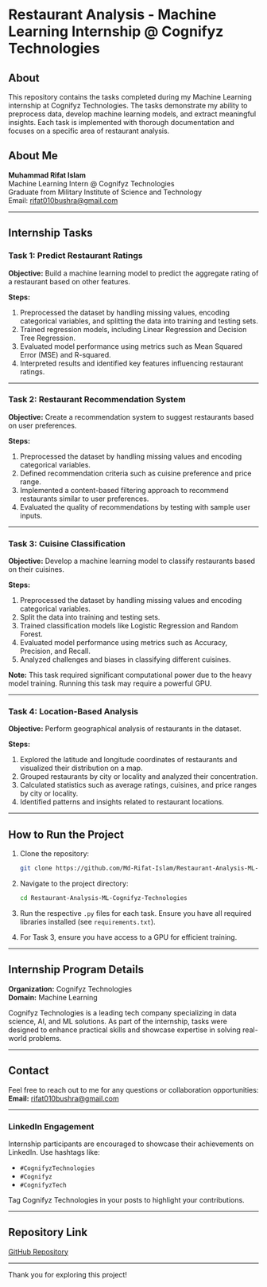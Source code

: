 # Restaurant Analysis - Machine Learning Internship @ Cognifyz Technologies

## About

This repository contains the tasks completed during my Machine Learning internship at Cognifyz Technologies. The tasks demonstrate my ability to preprocess data, develop machine learning models, and extract meaningful insights. Each task is implemented with thorough documentation and focuses on a specific area of restaurant analysis.

## About Me

**Muhammad Rifat Islam**  
Machine Learning Intern @ Cognifyz Technologies  
Graduate from Military Institute of Science and Technology  
Email: [rifat010bushra@gmail.com](mailto:rifat010bushra@gmail.com)

---

## Internship Tasks

### Task 1: Predict Restaurant Ratings

**Objective:** Build a machine learning model to predict the aggregate rating of a restaurant based on other features.

**Steps:**

1. Preprocessed the dataset by handling missing values, encoding categorical variables, and splitting the data into training and testing sets.
2. Trained regression models, including Linear Regression and Decision Tree Regression.
3. Evaluated model performance using metrics such as Mean Squared Error (MSE) and R-squared.
4. Interpreted results and identified key features influencing restaurant ratings.

---

### Task 2: Restaurant Recommendation System

**Objective:** Create a recommendation system to suggest restaurants based on user preferences.

**Steps:**

1. Preprocessed the dataset by handling missing values and encoding categorical variables.
2. Defined recommendation criteria such as cuisine preference and price range.
3. Implemented a content-based filtering approach to recommend restaurants similar to user preferences.
4. Evaluated the quality of recommendations by testing with sample user inputs.

---

### Task 3: Cuisine Classification

**Objective:** Develop a machine learning model to classify restaurants based on their cuisines.

**Steps:**

1. Preprocessed the dataset by handling missing values and encoding categorical variables.
2. Split the data into training and testing sets.
3. Trained classification models like Logistic Regression and Random Forest.
4. Evaluated model performance using metrics such as Accuracy, Precision, and Recall.
5. Analyzed challenges and biases in classifying different cuisines.

**Note:** This task required significant computational power due to the heavy model training. Running this task may require a powerful GPU.

---

### Task 4: Location-Based Analysis

**Objective:** Perform geographical analysis of restaurants in the dataset.

**Steps:**

1. Explored the latitude and longitude coordinates of restaurants and visualized their distribution on a map.
2. Grouped restaurants by city or locality and analyzed their concentration.
3. Calculated statistics such as average ratings, cuisines, and price ranges by city or locality.
4. Identified patterns and insights related to restaurant locations.

---

## How to Run the Project

1. Clone the repository:  

   ```bash
   git clone https://github.com/Md-Rifat-Islam/Restaurant-Analysis-ML-Cognifyz-Technologies.git
   ```

2. Navigate to the project directory:

   ```bash
   cd Restaurant-Analysis-ML-Cognifyz-Technologies
   ```

3. Run the respective `.py` files for each task. Ensure you have all required libraries installed (see `requirements.txt`).
4. For Task 3, ensure you have access to a GPU for efficient training.

---

## Internship Program Details

**Organization:** Cognifyz Technologies  
**Domain:** Machine Learning  

Cognifyz Technologies is a leading tech company specializing in data science, AI, and ML solutions. As part of the internship, tasks were designed to enhance practical skills and showcase expertise in solving real-world problems.

---

## Contact

Feel free to reach out to me for any questions or collaboration opportunities:  
**Email:** [rifat010bushra@gmail.com](mailto:rifat010bushra@gmail.com)

---

### LinkedIn Engagement

Internship participants are encouraged to showcase their achievements on LinkedIn. Use hashtags like:

- `#CognifyzTechnologies`
- `#Cognifyz`
- `#CognifyzTech`

Tag Cognifyz Technologies in your posts to highlight your contributions.

---

## Repository Link

[GitHub Repository](https://github.com/Md-Rifat-Islam/Restaurant-Analysis-ML-Cognifyz-Technologies)

---

Thank you for exploring this project!
